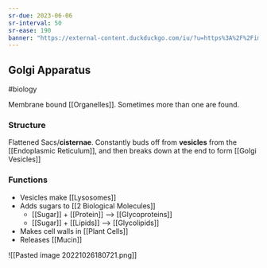 ```yaml
---
sr-due: 2023-06-06
sr-interval: 50
sr-ease: 190
banner: "https://external-content.duckduckgo.com/iu/?u=https%3A%2F%2Fimages.fineartamerica.com%2Fimages-medium-large-5%2F3-plant-alga-golgi-apparatus-dennis-kunkel-microscopyscience-photo-library.jpg&f=1&nofb=1&ipt=0b5d620749a9e02903057256237bc79f5d97f88b65264f7a8064ea042a2e80b7&ipo=images"
---
```

## Golgi Apparatus 
#biology 

Membrane bound [[Organelles]]. Sometimes more than one are found.

### Structure
Flattened Sacs/**cisternae**.
Constantly buds off from **vesicles** from the [[Endoplasmic Reticulum]], and then breaks down at the end to form [[Golgi Vesicles]]

### Functions
- Vesicles make [[Lysosomes]]
- Adds sugars to [[2 Biological Molecules]]
	- [[Sugar]] + [[Protein]] --> [[Glycoproteins]]
	- [[Sugar]] + [[Lipids]] --> [[Glycolipids]]
- Makes cell walls in [[Plant Cells]] 
- Releases [[Mucin]]

![[Pasted image 20221026180721.png]]